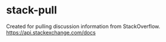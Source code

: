 # stack-pull
Created for pulling discussion information from StackOverflow.
https://api.stackexchange.com/docs